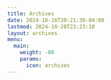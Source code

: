 ```yaml
---
title: Archives
date: 2024-10-16T20:21:30-04:00
lastmod: 2024-10-20T23:23:10
layout: archives
menu:
  main:
    weight: -80
    params:
      icon: archives
---
```

